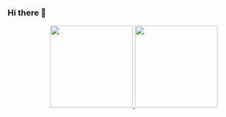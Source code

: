 ### Hi there 👋
<div align="center">
  <a href="https://github.com/ojoaogabrielleal">
  <img height="165em" src="https://github-readme-stats.vercel.app/api?username=ojoaogabrielleal&show_icons=true&theme=dracula&include_all_commits=true&count_private=true"/>
  <img height="165em" src="https://github-readme-stats.vercel.app/api/top-langs/?username=ojoaogabrielleal&layout=compact&langs_count=7&theme=dracula"/>
</div>

